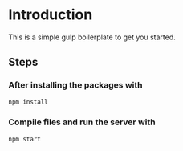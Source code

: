 # Introduction
This is a simple gulp boilerplate to get you started.


## Steps
### After installing the packages with
```bash
npm install
```

### Compile files and run the server with
```bash
npm start
```